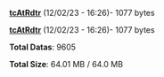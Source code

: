 [**tcAtRdtr**](/data/tcAtRdtr.txt) (12/02/23 - 16:26)- 1077 bytes

[**tcAtRdtr**](/data/tcAtRdtr.txt) (12/02/23 - 16:26)- 1077 bytes

**Total Datas**: 9605

**Total Size**: 64.01 MB / 64.0 MB